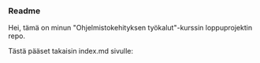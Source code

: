 ### Readme

Hei, tämä on minun "Ohjelmistokehityksen työkalut"-kurssin loppuprojektin repo.

Tästä pääset takaisin index.md sivulle: 
